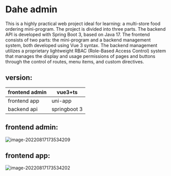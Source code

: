 # Dahe admin

This is a highly practical web project ideal for learning: a multi-store food ordering mini-program. The project is divided into three parts. The backend API is developed with Spring Boot 3, based on Java 17. The frontend consists of two parts: the mini-program and a backend management system, both developed using Vue 3 syntax. The backend management utilizes a proprietary lightweight RBAC (Role-Based Access Control) system that manages the display and usage permissions of pages and buttons through the control of routes, menu items, and custom directives.

## version:

| frontend admin | vue3+ts      |
| -------------- | ------------ |
| frontend app   | uni-app      |
| backend api    | springboot 3 |

## frontend admin:
![image-20220817173534209](https://document-1255680412.cos.ap-guangzhou.myqcloud.com/%E9%A1%B9%E7%9B%AE%E9%A2%84%E8%A7%88.gif)

## frontend app:
![image-20220817173534202](https://document-1255680412.cos.ap-guangzhou.myqcloud.com/food/%E5%B0%8F%E7%A8%8B%E5%BA%8F%E9%A2%84%E8%A7%88.jpg)

